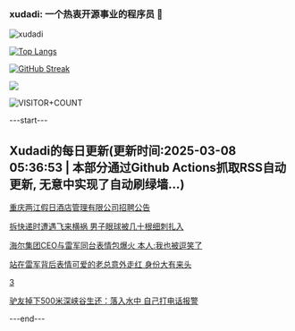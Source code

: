 ### xudadi: 一个热衷开源事业的程序员 👋

![xudadi](https://github-readme-stats-git-masterorgs-github-readme-stats-team.vercel.app/api?username=xudadi)

[![Top Langs](https://github-readme-stats.vercel.app/api/top-langs/?username=xudadi)](https://github.com/anuraghazra/github-readme-stats)

[![GitHub Streak](https://streak-stats.demolab.com?user=xudadi&locale=zh_Hans)](https://git.io/streak-stats)

![](https://raw.githubusercontent.com/xudadi/xudadi/main/assets/github-contribution-grid-snake.svg)

![VISITOR+COUNT](https://komarev.com/ghpvc/?username=xudadi&label=VISITOR+COUNT)


---start---

## Xudadi的每日更新(更新时间:2025-03-08 05:36:53 | 本部分通过Github Actions抓取RSS自动更新, 无意中实现了自动刷绿墙...)

[重庆两江假日酒店管理有限公司招聘公告](https://www.gongkaoleida.com/article/2313858)

[拆快递时遭遇飞来横祸 男子眼球被几十根细刺扎入](https://m.163.com/news/article/JQ29KSIJ0514R9OJ.html)

[海尔集团CEO与雷军同台表情包爆火 本人:我也被逗笑了](https://m.163.com/news/article/JQ2RV0E205129QAF.html)

[站在雷军背后表情可爱的老总意外走红 身份大有来头](https://m.163.com/news/article/JQ2HJO9G0550A0OW.html)

[3](https://m.163.com/touch/news/sub/domestic)

[驴友掉下500米深峡谷生还：落入水中 自己打电话报警](https://m.163.com/news/article/JQ2H6PQ2051492T3.html)

---end---
